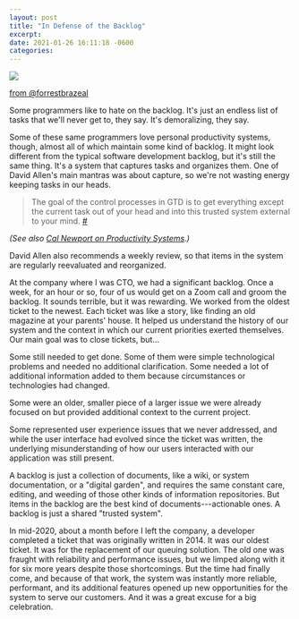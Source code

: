 ```yaml
---
layout: post
title: "In Defense of the Backlog"
excerpt: 
date: 2021-01-26 16:11:18 -0600
categories: 
---
```


![]({{site.url}}/assets/2021/01/backlog.jpg)

[from @forrestbrazeal](https://twitter.com/forrestbrazeal/status/1348697534001274880/photo/1)

Some programmers like to hate on the backlog. It's just an endless list of tasks that we'll never get to, they say. It's demoralizing, they say.

Some of these same programmers love personal productivity systems, though, almost all of which maintain some kind of backlog. It might look different from the typical software development backlog, but it's still the same thing. It's a system that captures tasks and organizes them. One of David Allen's main mantras was about capture, so we're not wasting energy keeping tasks in our heads. 

> The goal of the control processes in GTD is to get everything except the current task out of your head and into this trusted system external to your mind. [#](https://en.wikipedia.org/wiki/Getting_Things_Done) 

_(See also [Cal Newport on Productivity Systems]({{site.url}}/2020/12/28/cal-newport-on-productivity-systems/).)_

David Allen also recommends a weekly review, so that items in the system are regularly reevaluated and reorganized.

At the company where I was CTO, we had a significant backlog. Once a week, for an hour or so, four of us would get on a Zoom call and groom the backlog. It sounds terrible, but it was rewarding. We worked from the oldest ticket to the newest. Each ticket was like a story, like finding an old magazine at your parents' house. It helped us understand the history of our system and the context in which our current priorities exerted themselves. Our main goal was to close tickets, but...

Some still needed to get done. Some of them were simple technological problems and needed no additional clarification. Some needed a lot of additional information added to them because circumstances or technologies had changed.

Some were an older, smaller piece of a larger issue we were already focused on but provided additional context to the current project.

Some represented user experience issues that we never addressed, and while the user interface had evolved since the ticket was written, the underlying misunderstanding of how our users interacted with our application was still present.

A backlog is just a collection of documents, like a wiki, or system documentation, or a "digital garden", and requires the same constant care, editing, and weeding of those other kinds of information repositories. But items in the backlog are the best kind of documents---actionable ones. A backlog is just a shared "trusted system".

In mid-2020, about a month before I left the company, a developer completed a ticket that was originally written in 2014. It was our oldest ticket. It was for the replacement of our queuing solution. The old one was fraught with reliability and performance issues, but we limped along with it for six more years despite those shortcomings. But the time had finally come, and because of that work, the system was instantly more reliable, performant, and its additional features opened up new opportunities for the system to serve our customers. And it was a great excuse for a big celebration.
